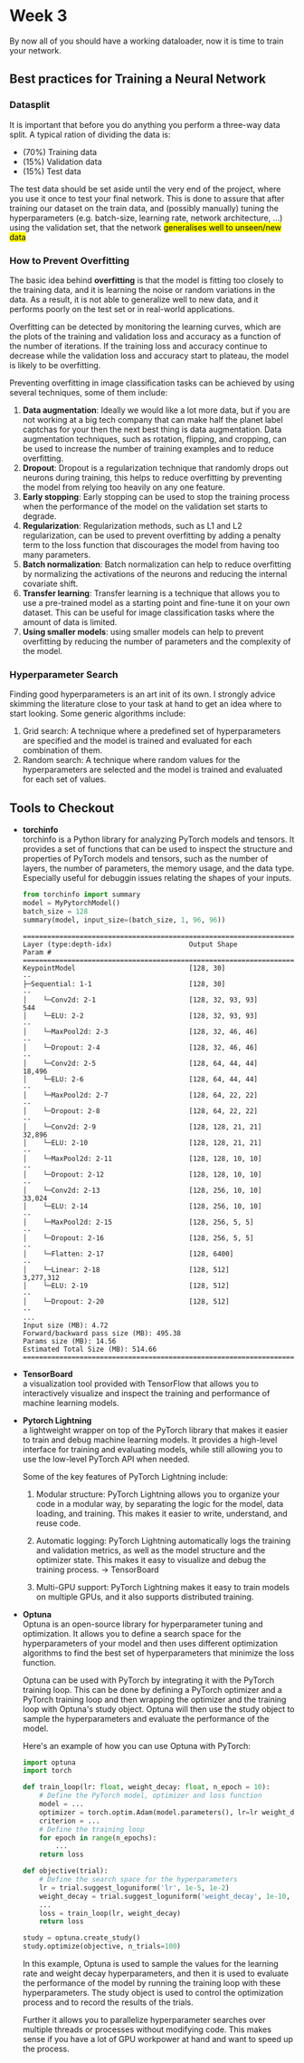 # Week 3
By now all of you should have a working dataloader, now it is time to train your network.

## Best practices for Training a Neural Network

### Datasplit
It is important that before you do anything you perform a three-way data split. A typical ration of dividing the data is:
* (70%) Training data
* (15%) Validation data
* (15%) Test data

The test data should be set aside until the very end of the project, where you use it once to test your final network.
This is done to assure that after training our dataset on the train data, and (possibly manually) tuning the hyperparameters (e.g. batch-size, learning rate, network architecture, ...) using the validation set, that the network <mark> generalises well to unseen/new data <mark>

### How to Prevent Overfitting

The basic idea behind **overfitting** is that the model is fitting too closely to the training data, and it is learning the noise or random variations in the data. As a result, it is not able to generalize well to new data, and it performs poorly on the test set or in real-world applications.

Overfitting can be detected by monitoring the learning curves, which are the plots of the training and validation loss and accuracy as a function of the number of iterations. If the training loss and accuracy continue to decrease while the validation loss and accuracy start to plateau, the model is likely to be overfitting.

Preventing overfitting in image classification tasks can be achieved by using several techniques, some of them include:

1. **Data augmentation**: Ideally we would like a lot more data, but if you are not working at a big tech company that can make half the planet label captchas for your then the next best thing is data augmentation. Data augmentation techniques, such as rotation, flipping, and cropping, can be used to increase the number of training examples and to reduce overfitting.
2. **Dropout**: Dropout is a regularization technique that randomly drops out neurons during training, this helps to reduce overfitting by preventing the model from relying too heavily on any one feature.
3. **Early stopping**: Early stopping can be used to stop the training process when the performance of the model on the validation set starts to degrade.
4. **Regularization**: Regularization methods, such as L1 and L2 regularization, can be used to prevent overfitting by adding a penalty term to the loss function that discourages the model from having too many parameters.
5. **Batch normalization**: Batch normalization can help to reduce overfitting by normalizing the activations of the neurons and reducing the internal covariate shift.
6. **Transfer learning**: Transfer learning is a technique that allows you to use a pre-trained model as a starting point and fine-tune it on your own dataset. This can be useful for image classification tasks where the amount of data is limited.
7. **Using smaller models**: using smaller models can help to prevent overfitting by reducing the number of parameters and the complexity of the model.


### Hyperparameter Search
Finding good hyperparameters is an art init of its own. I strongly advice skimming the literature close to your task at hand to get an idea where to start looking.
Some generic algorithms include:
1. Grid search: A technique where a predefined set of hyperparameters are specified and the model is trained and evaluated for each combination of them.
2. Random search: A technique where random values for the hyperparameters are selected and the model is trained and evaluated for each set of values.


## Tools to Checkout
* **torchinfo** <br>
    torchinfo is a Python library for analyzing PyTorch models and tensors. It provides a set of functions that can be used to inspect the structure and properties of PyTorch models and tensors, such as the number of layers, the number of parameters, the memory usage, and the data type. Especially useful for debuggin issues relating the shapes of your inputs.
    ```python
    from torchinfo import summary
    model = MyPytorchModel()
    batch_size = 128
    summary(model, input_size=(batch_size, 1, 96, 96))
    ```
    ```
    ==========================================================================================
    Layer (type:depth-idx)                   Output Shape              Param #
    ==========================================================================================
    KeypointModel                            [128, 30]                 --
    ├─Sequential: 1-1                        [128, 30]                 --
    │    └─Conv2d: 2-1                       [128, 32, 93, 93]         544
    │    └─ELU: 2-2                          [128, 32, 93, 93]         --
    │    └─MaxPool2d: 2-3                    [128, 32, 46, 46]         --
    │    └─Dropout: 2-4                      [128, 32, 46, 46]         --
    │    └─Conv2d: 2-5                       [128, 64, 44, 44]         18,496
    │    └─ELU: 2-6                          [128, 64, 44, 44]         --
    │    └─MaxPool2d: 2-7                    [128, 64, 22, 22]         --
    │    └─Dropout: 2-8                      [128, 64, 22, 22]         --
    │    └─Conv2d: 2-9                       [128, 128, 21, 21]        32,896
    │    └─ELU: 2-10                         [128, 128, 21, 21]        --
    │    └─MaxPool2d: 2-11                   [128, 128, 10, 10]        --
    │    └─Dropout: 2-12                     [128, 128, 10, 10]        --
    │    └─Conv2d: 2-13                      [128, 256, 10, 10]        33,024
    │    └─ELU: 2-14                         [128, 256, 10, 10]        --
    │    └─MaxPool2d: 2-15                   [128, 256, 5, 5]          --
    │    └─Dropout: 2-16                     [128, 256, 5, 5]          --
    │    └─Flatten: 2-17                     [128, 6400]               --
    │    └─Linear: 2-18                      [128, 512]                3,277,312
    │    └─ELU: 2-19                         [128, 512]                --
    │    └─Dropout: 2-20                     [128, 512]                --
    ...
    Input size (MB): 4.72
    Forward/backward pass size (MB): 495.38
    Params size (MB): 14.56
    Estimated Total Size (MB): 514.66
    =========================================================================================
    ```
* **TensorBoard** <br>
    a visualization tool provided with TensorFlow that allows you to interactively visualize and inspect the training and performance of machine learning models.

* **Pytorch Lightning** <br>
    a lightweight wrapper on top of the PyTorch library that makes it easier to train and debug machine learning models. It provides a high-level interface for training and evaluating models, while still allowing you to use the low-level PyTorch API when needed.

    Some of the key features of PyTorch Lightning include:

    1. Modular structure: PyTorch Lightning allows you to organize your code in a modular way, by separating the logic for the model, data loading, and training. This makes it easier to write, understand, and reuse code.

    2. Automatic logging: PyTorch Lightning automatically logs the training and validation metrics, as well as the model structure and the optimizer state. This makes it easy to visualize and debug the training process. -> TensorBoard

    3. Multi-GPU support: PyTorch Lightning makes it easy to train models on multiple GPUs, and it also supports distributed training.

* **Optuna** <br>
    Optuna is an open-source library for hyperparameter tuning and optimization. It allows you to define a search space for the hyperparameters of your model and then uses different optimization algorithms to find the best set of hyperparameters that minimize the loss function.

    Optuna can be used with PyTorch by integrating it with the PyTorch training loop. This can be done by defining a PyTorch optimizer and a PyTorch training loop and then wrapping the optimizer and the training loop with Optuna's study object. Optuna will then use the study object to sample the hyperparameters and evaluate the performance of the model.

    Here's an example of how you can use Optuna with PyTorch:
    ```python
    import optuna
    import torch

    def train_loop(lr: float, weight_decay: float, n_epoch = 10):
        # Define the PyTorch model, optimizer and loss function
        model = ...
        optimizer = torch.optim.Adam(model.parameters(), lr=lr weight_decay=weight_decay)
        criterion = ...
        # Define the training loop
        for epoch in range(n_epochs):
            ...
        return loss

    def objective(trial):
        # Define the search space for the hyperparameters
        lr = trial.suggest_loguniform('lr', 1e-5, 1e-2)
        weight_decay = trial.suggest_loguniform('weight_decay', 1e-10, 1e-3)
        ...
        loss = train_loop(lr, weight_decay)
        return loss

    study = optuna.create_study()
    study.optimize(objective, n_trials=100)
    ```
    In this example, Optuna is used to sample the values for the learning rate and weight decay hyperparameters, and then it is used to evaluate the performance of the model by running the training loop with these hyperparameters. The study object is used to control the optimization process and to record the results of the trials.

    Further it allows you to parallelize hyperparameter searches over multiple threads or processes without modifying code. This makes sense if you have a lot of GPU workpower at hand and want to speed up the process.